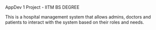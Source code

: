 AppDev 1 Project - IITM BS DEGREE

This is a hospital management system that allows admins, doctors and patients to interact with the system based on their roles and needs.